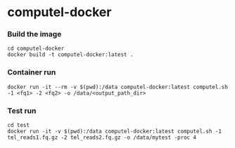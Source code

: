 # computel-docker

### Build the image
```
cd computel-docker
docker build -t computel-docker:latest .
```

### Container run 
```
docker run -it --rm -v $(pwd):/data computel-docker:latest computel.sh -1 <fq1> -2 <fq2> -o /data/<output_path_dir> 
```

### Test run
```
cd test
docker run -it -v $(pwd):/data computel-docker:latest computel.sh -1 tel_reads1.fq.gz -2 tel_reads2.fq.gz -o /data/mytest -proc 4
```
